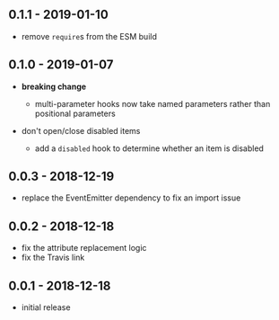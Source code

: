 ## 0.1.1 - 2019-01-10

- remove `require`s from the ESM build

## 0.1.0 - 2019-01-07

- **breaking change**
    - multi-parameter hooks now take named parameters rather than positional parameters

- don't open/close disabled items
    - add a `disabled` hook to determine whether an item is disabled

## 0.0.3 - 2018-12-19

- replace the EventEmitter dependency to fix an import issue

## 0.0.2 - 2018-12-18

- fix the attribute replacement logic
- fix the Travis link

## 0.0.1 - 2018-12-18

- initial release
